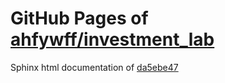 GitHub Pages of [ahfywff/investment_lab](https://github.com/ahfywff/investment_lab.git)
===
Sphinx html documentation of [da5ebe47](https://github.com/ahfywff/investment_lab/tree/da5ebe47fe2d8c990e854d708acffe1ed38a4dd1)
